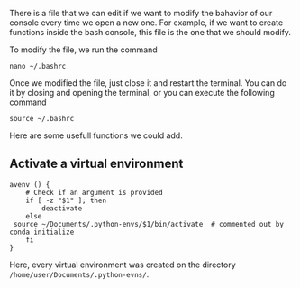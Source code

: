 There is a file that we can edit if we want to modify the bahavior of our console every time we open a new one. For example, if we want to create functions inside the bash console, this file is the one that we should modify.

To modify the file, we run the command
```
nano ~/.bashrc
```

Once we modified the file, just close it and restart the terminal. You can do it by closing and opening the terminal, or you can execute the following command
```
source ~/.bashrc
```

Here are some usefull functions we could add.

Activate a virtual environment
-----------------------------
```
avenv () {
    # Check if an argument is provided
    if [ -z "$1" ]; then
        deactivate
    else
 source ~/Documents/.python-envs/$1/bin/activate  # commented out by conda initialize
    fi
}

```
Here, every virtual environment was created on the directory `/home/user/Documents/.python-evns/`.
